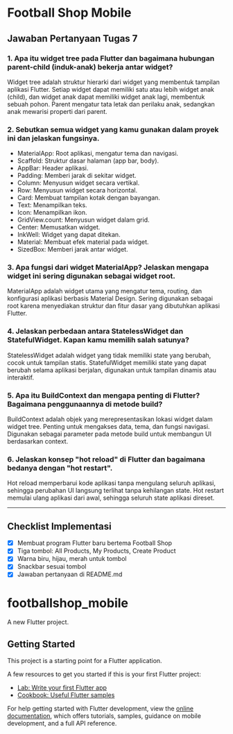 # Football Shop Mobile

## Jawaban Pertanyaan Tugas 7

### 1. Apa itu widget tree pada Flutter dan bagaimana hubungan parent-child (induk-anak) bekerja antar widget?
Widget tree adalah struktur hierarki dari widget yang membentuk tampilan aplikasi Flutter. Setiap widget dapat memiliki satu atau lebih widget anak (child), dan widget anak dapat memiliki widget anak lagi, membentuk sebuah pohon. Parent mengatur tata letak dan perilaku anak, sedangkan anak mewarisi properti dari parent.

### 2. Sebutkan semua widget yang kamu gunakan dalam proyek ini dan jelaskan fungsinya.
- MaterialApp: Root aplikasi, mengatur tema dan navigasi.
- Scaffold: Struktur dasar halaman (app bar, body).
- AppBar: Header aplikasi.
- Padding: Memberi jarak di sekitar widget.
- Column: Menyusun widget secara vertikal.
- Row: Menyusun widget secara horizontal.
- Card: Membuat tampilan kotak dengan bayangan.
- Text: Menampilkan teks.
- Icon: Menampilkan ikon.
- GridView.count: Menyusun widget dalam grid.
- Center: Memusatkan widget.
- InkWell: Widget yang dapat ditekan.
- Material: Membuat efek material pada widget.
- SizedBox: Memberi jarak antar widget.

### 3. Apa fungsi dari widget MaterialApp? Jelaskan mengapa widget ini sering digunakan sebagai widget root.
MaterialApp adalah widget utama yang mengatur tema, routing, dan konfigurasi aplikasi berbasis Material Design. Sering digunakan sebagai root karena menyediakan struktur dan fitur dasar yang dibutuhkan aplikasi Flutter.

### 4. Jelaskan perbedaan antara StatelessWidget dan StatefulWidget. Kapan kamu memilih salah satunya?
StatelessWidget adalah widget yang tidak memiliki state yang berubah, cocok untuk tampilan statis. StatefulWidget memiliki state yang dapat berubah selama aplikasi berjalan, digunakan untuk tampilan dinamis atau interaktif.

### 5. Apa itu BuildContext dan mengapa penting di Flutter? Bagaimana penggunaannya di metode build?
BuildContext adalah objek yang merepresentasikan lokasi widget dalam widget tree. Penting untuk mengakses data, tema, dan fungsi navigasi. Digunakan sebagai parameter pada metode build untuk membangun UI berdasarkan context.

### 6. Jelaskan konsep "hot reload" di Flutter dan bagaimana bedanya dengan "hot restart".
Hot reload memperbarui kode aplikasi tanpa mengulang seluruh aplikasi, sehingga perubahan UI langsung terlihat tanpa kehilangan state. Hot restart memulai ulang aplikasi dari awal, sehingga seluruh state aplikasi direset.

---

## Checklist Implementasi
- [x] Membuat program Flutter baru bertema Football Shop
- [x] Tiga tombol: All Products, My Products, Create Product
- [x] Warna biru, hijau, merah untuk tombol
- [x] Snackbar sesuai tombol
- [x] Jawaban pertanyaan di README.md
# footballshop_mobile

A new Flutter project.

## Getting Started

This project is a starting point for a Flutter application.

A few resources to get you started if this is your first Flutter project:

- [Lab: Write your first Flutter app](https://docs.flutter.dev/get-started/codelab)
- [Cookbook: Useful Flutter samples](https://docs.flutter.dev/cookbook)

For help getting started with Flutter development, view the
[online documentation](https://docs.flutter.dev/), which offers tutorials,
samples, guidance on mobile development, and a full API reference.
